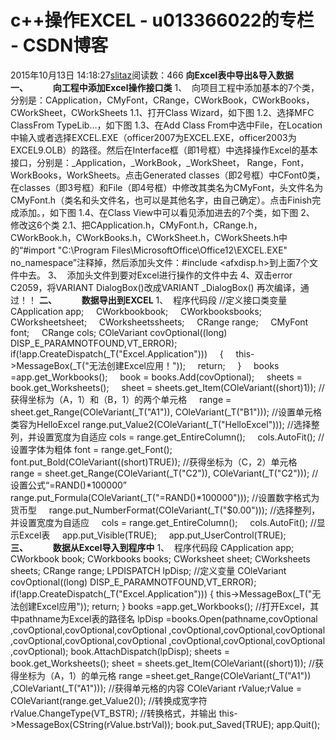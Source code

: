 # c++操作EXCEL - u013366022的专栏 - CSDN博客
2015年10月13日 14:18:27[slitaz](https://me.csdn.net/u013366022)阅读数：466
**向Excel表中导出&导入数据**
**一、            向工程中添加Excel操作接口类**
1、  向项目工程中添加基本的7个类，分别是：CApplication，CMyFont，CRange，CWorkBook，CWorkBooks，CWorkSheet，CWorkSheets
1.1、打开Class Wizard，如下图
1.2、选择MFC ClassFrom TypeLib…，如下图
1.3、在Add Class From中选中File，在Location中输入或者选择EXCEL.EXE（officer2007为EXCEL.EXE，officer2003为EXCEL9.OLB）的路径。然后在Interface框（即1号框）中选择操作Excel的基本接口，分别是：_Application，_WorkBook，_WorkSheet， Range，Font，WorkBooks，WorkSheets。点击Generated classes（即2号框）中CFont0类，在classes（即3号框）和File（即4号框）中修改其类名为CMyFont，头文件名为CMyFont.h（类名和头文件名，也可以是其他名字，由自己确定）。点击Finish完成添加。，如下图
1.4、在Class View中可以看见添加进去的7个类，如下图
2、  修改这6个类
2.1、把CApplication.h，CMyFont.h，CRange.h，CWorkBook.h，CWorkBooks.h，CWorkSheet.h，CWorkSheets.h中的“#import "C:\\Program Files\\MicrosoftOffice\\Office12\\EXCEL.EXE" no_namespace”注释掉，然后添加头文件：#include <afxdisp.h>到上面7个文件中去。
3、  添加头文件到要对Excel进行操作的文件中去
4、双击error C2059，将VARIANT DialogBox()改成VARIANT _DialogBox()
再次编译，通过！！
**二、            数据导出到EXCEL**
1、  程序代码段 
//定义接口类变量
CApplication app;
    CWorkbookbook;
    CWorkbooksbooks;
    CWorksheetsheet;
    CWorksheetssheets;
    CRange range;
    CMyFont font;
    CRange cols;
COleVariant covOptional((long)
DISP_E_PARAMNOTFOUND,VT_ERROR);
if(!app.CreateDispatch(_T("Excel.Application")))
    {
    this->MessageBox(_T("无法创建Excel应用！"));
    return;
    }
    books =app.get_Workbooks();
    book = books.Add(covOptional);
    sheets = book.get_Worksheets();
    sheet = sheets.get_Item(COleVariant((short)1));
//获得坐标为（A，1）和（B，1）的两个单元格
    range = sheet.get_Range(COleVariant(_T("A1")),
COleVariant(_T("B1")));
//设置单元格类容为HelloExcel
range.put_Value2(COleVariant(_T("HelloExcel")));
//选择整列，并设置宽度为自适应
cols = range.get_EntireColumn();
    cols.AutoFit();
//设置字体为粗体
font = range.get_Font();
    font.put_Bold(COleVariant((short)TRUE));
//获得坐标为（C，2）单元格
    range = sheet.get_Range(COleVariant(_T("C2")),
COleVariant(_T("C2")));
//设置公式“=RAND()*100000”
    range.put_Formula(COleVariant(_T("=RAND()*100000")));
//设置数字格式为货币型
    range.put_NumberFormat(COleVariant(_T("$0.00")));
//选择整列，并设置宽度为自适应
    cols = range.get_EntireColumn();
    cols.AutoFit();
//显示Excel表
    app.put_Visible(TRUE);
    app.put_UserControl(TRUE);
**三、            数据从Excel导入到程序中**
1、  程序代码段
CApplication app;
CWorkbook book;
CWorkbooks books;
CWorksheet sheet;
CWorksheets sheets;
CRange range;
LPDISPATCH lpDisp;
//定义变量
COleVariant covOptional((long)
DISP_E_PARAMNOTFOUND,VT_ERROR);
if(!app.CreateDispatch(_T("Excel.Application")))
{
this->MessageBox(_T("无法创建Excel应用"));
return;
}
books =app.get_Workbooks();
//打开Excel，其中pathname为Excel表的路径名
lpDisp =books.Open(pathname,covOptional
,covOptional,covOptional,covOptional
,covOptional,covOptional,covOptional
,covOptional,covOptional,covOptional
,covOptional,covOptional,covOptional
,covOptional);
book.AttachDispatch(lpDisp);
sheets = book.get_Worksheets();
sheet = sheets.get_Item(COleVariant((short)1));
//获得坐标为（A，1）的单元格
range =sheet.get_Range(COleVariant(_T("A1"))
,COleVariant(_T("A1")));
//获得单元格的内容
COleVariant rValue;rValue = 
COleVariant(range.get_Value2());
//转换成宽字符
rValue.ChangeType(VT_BSTR);
//转换格式，并输出
this->MessageBox(CString(rValue.bstrVal));
book.put_Saved(TRUE);
app.Quit();


